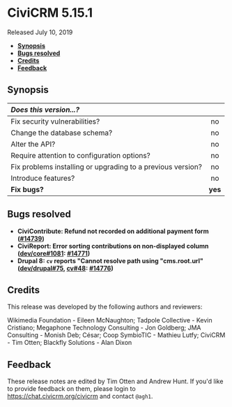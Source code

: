 # CiviCRM 5.15.1

Released July 10, 2019

- **[Synopsis](#synopsis)**
- **[Bugs resolved](#bugs)**
- **[Credits](#credits)**
- **[Feedback](#feedback)**

## <a name="synopsis"></a>Synopsis

| *Does this version...?*                                         |         |
|:--------------------------------------------------------------- |:-------:|
| Fix security vulnerabilities?                                   |   no    |
| Change the database schema?                                     |   no    |
| Alter the API?                                                  |   no    |
| Require attention to configuration options?                     |   no    |
| Fix problems installing or upgrading to a previous version?     |   no    |
| Introduce features?                                             |   no    |
| **Fix bugs?**                                                   | **yes** |

## <a name="bugs"></a>Bugs resolved

- **CiviContribute: Refund not recorded on additional payment form ([#14739](https://github.com/civicrm/civicrm-core/pull/14739))**
- **CiviReport: Error sorting contributions on non-displayed column ([dev/core#1081](https://lab.civicrm.org/dev/core/issues/1081):
  [#14771](https://github.com/civicrm/civicrm-core/pull/14771))**
- **Drupal 8: `cv` reports "Cannot resolve path using "cms.root.url" ([dev/drupal#75](https://lab.civicrm.org/dev/drupal/issues/75),
  [cv#48](https://github.com/civicrm/cv/issues/48): [#14776](https://github.com/civicrm/civicrm-core/pull/14776))**

## <a name="credits"></a>Credits

This release was developed by the following authors and reviewers:

Wikimedia Foundation - Eileen McNaughton; Tadpole Collective - Kevin
Cristiano; Megaphone Technology Consulting - Jon Goldberg; JMA Consulting -
Monish Deb; César; Coop SymbioTIC - Mathieu Lutfy; CiviCRM - Tim Otten;
Blackfly Solutions - Alan Dixon

## <a name="feedback"></a>Feedback

These release notes are edited by Tim Otten and Andrew Hunt.  If you'd like to
provide feedback on them, please login to https://chat.civicrm.org/civicrm and
contact `@agh1`.
